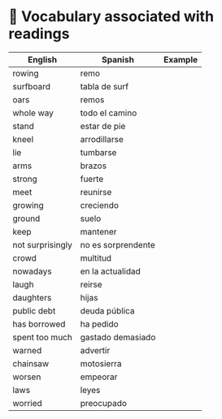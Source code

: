 # 📙 Vocabulary associated with readings

| English      | Spanish | Example |
| ------ | ----------- | ----------- |
|  rowing |  remo | |
|  surfboard |  tabla de surf | |
|  oars |  remos | |
|  whole way |  todo el camino | |
|  stand |  estar de pie | |
|  kneel |  arrodillarse | |
|  lie |  tumbarse | |
|  arms |  brazos | |
|  strong |  fuerte | |
|  meet |  reunirse | |
|  growing |  creciendo | |
|  ground |  suelo | |
|  keep |  mantener | |
|  not surprisingly |  no es sorprendente | |
|  crowd |  multitud | |
|  nowadays |  en la actualidad | |
|  laugh |  reirse | |
|  daughters |  hijas | |
|  public debt | deuda pública |  |
|  has borrowed | ha pedido |  |
|  spent too much | gastado demasiado |  |
|  warned | advertir |  |
|  chainsaw | motosierra |  |
|  worsen | empeorar |  |
|  laws | leyes |  |
|  worried | preocupado |  |